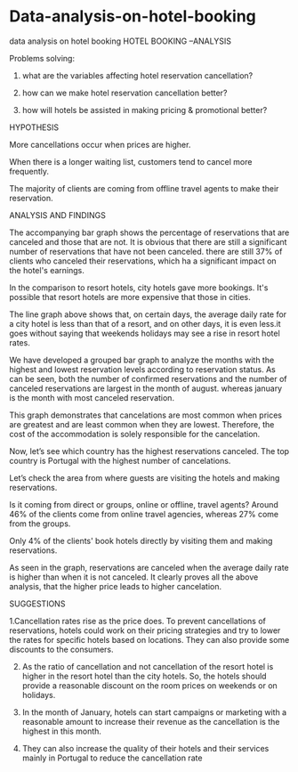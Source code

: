 # Data-analysis-on-hotel-booking
data analysis on hotel booking
 HOTEL BOOKING –ANALYSIS 

Problems solving: 

1) what are the variables affecting hotel reservation cancellation? 

2) how can we make hotel reservation cancellation better? 

3) how will hotels be assisted in making pricing & promotional better? 

HYPOTHESIS 

More cancellations occur when prices are higher. 

When there is a longer waiting list, customers tend to cancel more frequently. 

The majority of clients are coming from offline travel agents to make their reservation. 

ANALYSIS AND FINDINGS 

The accompanying bar graph shows the percentage of reservations that are canceled and those that are not. It is obvious that there are still a significant number of reservations that have not been canceled. there are still 37% of clients who canceled their reservations, which ha a significant impact on the hotel's earnings. 

 

 

 

In the comparison to resort hotels, city hotels gave more bookings. It's possible that resort hotels are more expensive that those in cities. 

The line graph above shows that, on certain days, the average daily rate for a city hotel is less than that of a resort, and on other days, it is even less.it goes without saying that weekends holidays may see a rise in resort hotel rates. 

 

 

We have developed a grouped bar graph to analyze the months with the highest and lowest reservation levels according to reservation status. As can be seen, both the number of confirmed reservations and the number of canceled reservations are largest in the month of august. whereas january is the month with most canceled reservation. 

 

This graph demonstrates that cancelations are most common when prices are greatest and are least common when they are lowest. Therefore, the cost of the accommodation is solely responsible for the cancelation. 

Now, let’s see which country has the highest reservations canceled. The top country is Portugal with the highest number of cancelations. 

 

Let’s check the area from where guests are visiting the hotels and making reservations. 

Is it coming from direct or groups, online or offline, travel agents? Around 46% of the clients come from online travel agencies, whereas 27% come from the groups. 

Only 4% of the clients' book hotels directly by visiting them and making reservations. 

 

As seen in the graph, reservations are canceled when the average daily rate is higher than when it is not canceled. It clearly proves all the above analysis, that the higher price leads to higher cancelation. 

SUGGESTIONS 

1.Cancellation rates rise as the price does. To prevent cancellations of reservations, hotels could work on their pricing strategies and try to lower the rates for specific hotels based on locations. They can also provide some discounts to the consumers. 

  

2. As the ratio of cancellation and not cancellation of the resort hotel is higher in the resort hotel than the city hotels. So, the hotels should provide a reasonable discount on the room prices on weekends or on holidays. 

  

3. In the month of January, hotels can start campaigns or marketing with a reasonable amount to increase their revenue as the cancellation is the highest in this month. 

  

4. They can also increase the quality of their hotels and their services mainly in Portugal to reduce the cancellation rate 

